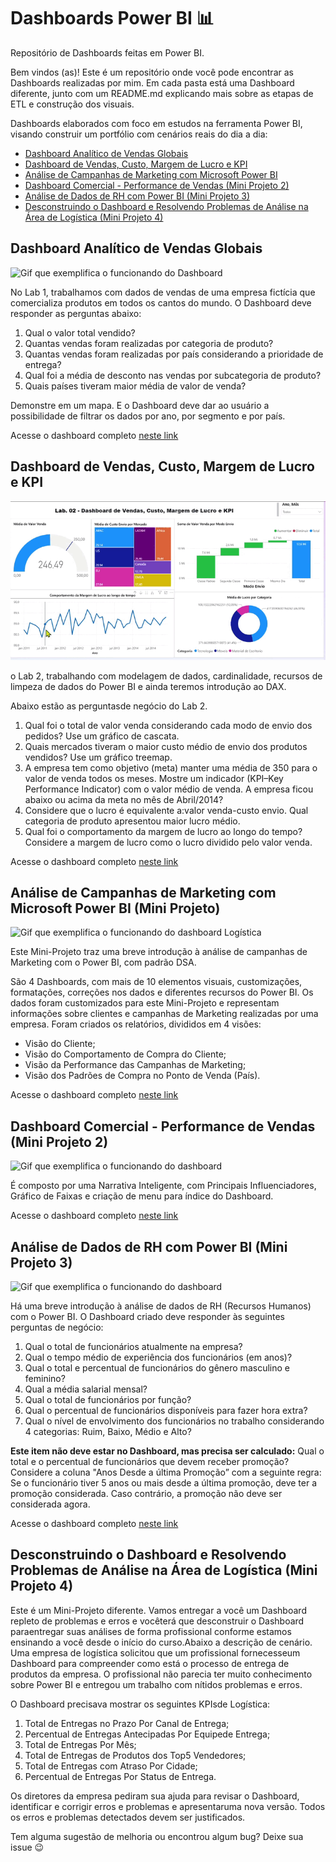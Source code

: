 # Dashboards Power BI 📊
Repositório de Dashboards feitas em Power BI.

Bem vindos (as)! Este é um repositório onde você pode encontrar as Dashboards realizadas por mim. 
Em cada pasta está uma Dashboard diferente, junto com um README.md explicando mais sobre as etapas de ETL e construção dos visuais.

Dashboards elaborados com foco em estudos na ferramenta Power BI, visando construir um portfólio com cenários reais do dia a dia:

- [Dashboard Analítico de Vendas Globais](https://github.com/DebbieMatt/Reposit-rio-Estudo-Power-BI-/blob/10e96f75201b52fc7bee3ce52d372cdcc1185b1d/PBI%20teste.pbix)
- [Dashboard de Vendas, Custo, Margem de Lucro e KPI](https://github.com/DebbieMatt/Reposit-rio-Estudo-Power-BI-/blob/53ec9ce1b5808a2f60dd22462f41fe77a0902c88/CAP%2003/PBI2.pbix)
- [Análise de Campanhas de Marketing com Microsoft Power BI]()
- [Dashboard Comercial - Performance de Vendas (Mini Projeto 2)]()
- [Análise de Dados de RH com Power BI (Mini Projeto 3)]()
- [Desconstruindo o Dashboard e Resolvendo Problemas de Análise na Área de Logística (Mini Projeto 4)]()

## Dashboard Analítico de Vendas Globais

![Gif que exemplifica o funcionando do Dashboard](https://github.com/DebbieMatt/Reposit-rio-Estudo-Power-BI-/blob/10e96f75201b52fc7bee3ce52d372cdcc1185b1d/Dashboard%201.gif)

No Lab 1, trabalhamos com dados de vendas de uma empresa fictícia que comercializa produtos em todos os cantos do mundo. O Dashboard deve responder as perguntas abaixo:

1. Qual o valor total vendido?
2. Quantas vendas foram realizadas por categoria de produto?
3. Quantas vendas foram realizadas por país considerando a prioridade de entrega?
4. Qual foi a média de desconto nas vendas por subcategoria de produto?
5. Quais países tiveram maior média de valor de venda? 

Demonstre em um mapa. E o Dashboard deve dar ao usuário a possibilidade de filtrar os dados por ano, por segmento e por país.

Acesse o dashboard completo [neste link](https://tremtgovbr-my.sharepoint.com/:u:/r/personal/037513481864_tre-mt_jus_br/Documents/Documentos/POWER%20BI/CAP%2002/LAB%2001/PBI%20teste.pbix?csf=1&web=1&e=gpHJXi)

## Dashboard de Vendas, Custo, Margem de Lucro e KPI

![Gif que exemplifica o funcionando do dashboard](https://github.com/DebbieMatt/Reposit-rio-Estudo-Power-BI-/blob/8c74a15c436b3fe0b6bfd8230bb12f4f824d6353/CAP%2003/PBI2.gif)

o Lab 2, trabalhando com modelagem de dados, cardinalidade, recursos de limpeza de dados do Power BI e ainda teremos introdução ao DAX.

Abaixo estão as perguntasde negócio do Lab 2.

1. Qual foi o total de valor venda considerando cada modo de envio dos pedidos? Use um gráfico de cascata.
2. Quais mercados tiveram o maior custo médio de envio dos produtos vendidos? Use um gráfico treemap.
3. A empresa tem como objetivo (meta) manter uma média de 350 para o valor de venda todos os meses. Mostre um indicador (KPI–Key Performance Indicator) com o valor médio de venda. A empresa ficou abaixo ou acima da meta no mês de Abril/2014?
4. Considere que o lucro é equivalente a:valor venda-custo envio. Qual categoria de produto apresentou maior lucro médio.
5. Qual foi o comportamento da margem de lucro ao longo do tempo? Considere a margem de lucro como o lucro dividido pelo valor venda.

Acesse o dashboard completo [neste link](https://tremtgovbr-my.sharepoint.com/:u:/r/personal/037513481864_tre-mt_jus_br/Documents/Documentos/POWER%20BI/CAP%2003/PBI2.pbix?csf=1&web=1&e=NhOw29)

## Análise de Campanhas de Marketing com Microsoft Power BI (Mini Projeto)

![Gif que exemplifica o funcionando do dashboard Logística](https://github.com/DebbieMatt/Reposit-rio-Estudo-Power-BI-/blob/1102d5c4cf49b2242d105ea980b41745dee32308/Dashboard%20miniprojeto.gif)

Este  Mini-Projeto  traz  uma  breve  introdução à análise de  campanhas de Marketing com o Power BI, com padrão DSA.

São  4  Dashboards,  com mais  de  10  elementos  visuais, customizações,  formatações, correções nos dados e diferentes recursos do Power BI. Os dados foram customizados para este Mini-Projeto e representam informações sobre clientes e campanhas de Marketing realizadas por uma empresa. Foram criados os relatórios, divididos em 4 visões:

- Visão do Cliente;
- Visão do Comportamento de Compra do Cliente;
- Visão da Performance das Campanhas de Marketing;
- Visão dos Padrões de Compra no Ponto de Venda (País).

Acesse o dashboard completo [neste link](https://tremtgovbr-my.sharepoint.com/:u:/g/personal/037513481864_tre-mt_jus_br/ESSVJyfHIU1EvasYFquhvMkB-gdZb6jj6G3K5pWy1ank9g?e=egq2V0)

## Dashboard Comercial - Performance de Vendas (Mini Projeto 2)

![Gif que exemplifica o funcionando do dashboard]()

É composto por uma Narrativa Inteligente, com Principais Influenciadores, Gráfico de Faixas e criação de menu para índice do Dashboard.

Acesse o dashboard completo [neste link](https://tremtgovbr-my.sharepoint.com/:u:/g/personal/037513481864_tre-mt_jus_br/ERRmGSzprPREs9F4tuwG7SMBm8nqp9PuG75qrFxqX2ApjA?e=v2KKjC)

## Análise de Dados de RH com Power BI (Mini Projeto 3)

![Gif que exemplifica o funcionando do dashboard](https://github.com/DebbieMatt/Reposit-rio-Estudo-Power-BI-/blob/3af3e5931fb701db0c6ea3ba5fa109673424ac24/proj3%20(2).gif)

Há  uma  breve  introdução  à  análise  de dados de  RH (Recursos Humanos) com o Power BI. O Dashboard criado deve responder às seguintes perguntas de negócio:

1. Qual o total de funcionários atualmente na empresa?
2. Qual o tempo médio de experiência dos funcionários (em anos)?
3. Qual o total e percentual de funcionários do gênero masculino e feminino?
4. Qual a média salarial mensal?
5. Qual o total de funcionários por função?
6. Qual o percentual de funcionários disponíveis para fazer hora extra?
7. Qual o nível de envolvimento dos funcionários no trabalho considerando 4 categorias: Ruim, Baixo, Médio e Alto?

**Este item não deve estar no Dashboard, mas precisa ser calculado:** Qual o total e o percentual de funcionários que devem receber promoção? Considere a coluna "Anos Desde a última Promoção” com a seguinte regra: Se o funcionário tiver 5 anos ou mais desde  a última  promoção,  deve ter  a  promoção  considerada.  Caso  contrário, a promoção não deve ser considerada agora.

Acesse o dashboard completo [neste link](https://tremtgovbr-my.sharepoint.com/:u:/g/personal/037513481864_tre-mt_jus_br/EXFZr0Om3otAsJsSYHOqgPgBt5KoUzQAofJ1K4wv471ACA?email=debora.cerqueira%40tre-mt.jus.br&e=qpBbz3)

## Desconstruindo o Dashboard e Resolvendo Problemas de Análise na Área de Logística (Mini Projeto 4)

Este é  um Mini-Projeto diferente.  Vamos  entregar  a  você  um  Dashboard  repleto  de problemas e erros e vocêterá que desconstruir o Dashboard paraentregar suas análises de forma profissional conforme estamos ensinando a você desde o início do curso.Abaixo a descrição de cenário. Uma empresa de logística solicitou que um profissional fornecesseum Dashboard para compreender como está o processo de entrega de produtos da empresa. O profissional não parecia ter muito conhecimento sobre Power BI e entregou um trabalho com nítidos problemas e erros. 

O Dashboard precisava mostrar os seguintes KPIsde Logística:
1. Total de Entregas no Prazo Por Canal de Entrega;
2. Percentual de Entregas Antecipadas Por Equipede Entrega;
3. Total de Entregas Por Mês;
4. Total de Entregas de Produtos dos Top5 Vendedores;
5. Total de Entregas com Atraso Por Cidade;
6. Percentual de Entregas Por Status de Entrega.

Os diretores da empresa pediram sua ajuda para revisar o Dashboard, identificar e corrigir erros e problemas e apresentaruma nova versão. Todos os erros e problemas detectados devem ser justificados.

<!--
 -->

Tem alguma sugestão de melhoria ou encontrou algum bug? Deixe sua issue 😉
